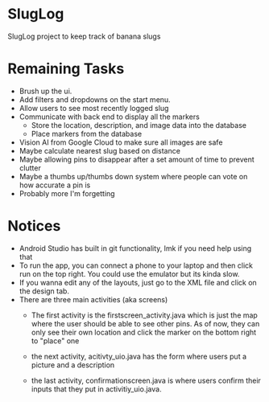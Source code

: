 # SlugLog
SlugLog project to keep track of banana slugs

# Remaining Tasks
- Brush up the ui.
- Add filters and dropdowns on the start menu.
- Allow users to see most recently logged slug 
- Communicate with back end to display all the markers
    - Store the location, description, and image data into the database 
    - Place markers from the database
- Vision AI from Google Cloud to make sure all images are safe
- Maybe calculate nearest slug based on distance 
- Maybe allowing pins to disappear after a set amount of time to prevent clutter 
- Maybe a thumbs up/thumbs down system where people can vote on how accurate a pin is 
- Probably more I'm forgetting 

# Notices 
- Android Studio has built in git functionality, lmk if you need help using that 
- To run the app, you can connect a phone to your laptop and then click run on the top right. 
You could use the emulator but its kinda slow.
- If you wanna edit any of the layouts, just go to the XML file and click on the design tab.
- There are three main activities (aka screens)
     - The first activity is the firstscreen_activity.java which is just the map where 
       the user should be able to see other pins. As of now, they can only see their 
       own location and click the marker on the bottom right to "place" one 
     
     - the next activity, acitivty_uio.java has the form where users put a picture and a description
     
     - the last activity, confirmationscreen.java is where users confirm their inputs that they put in
     activitiy_uio.java.
